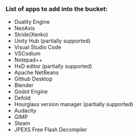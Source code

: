 ### List of apps to add into the bucket:


* Duality Engine
* NeoAxis
* Stride(Xenko)
* Unity Hub (partially supported)
* Visual Studio Code
* VSCodium
* Notepad++
* HxD editor (partially supported)
* Apache NetBeans
* Github Desktop
* Blender
* Godot Engine
* Defold
* Hourglass version manager (partially supported)
* Audacity
* GIMP
* Steam
* JPEXS Free Flash Decompiler
